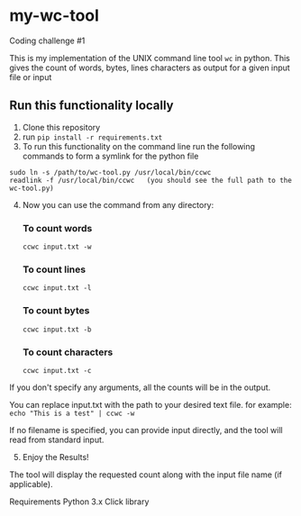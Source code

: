 # my-wc-tool
Coding challenge #1

This is my implementation of the UNIX command line tool `wc` in python. This gives the count of words, bytes, lines characters as output for a given input file or input

## Run this functionality locally
1. Clone this repository
2. run `pip install -r requirements.txt`
3. To run this functionality on the command line run the following commands to form a symlink for the python file
```
sudo ln -s /path/to/wc-tool.py /usr/local/bin/ccwc
readlink -f /usr/local/bin/ccwc   (you should see the full path to the wc-tool.py)
``` 

4. Now you can use the command from any directory:
    ### To count words
    `ccwc input.txt -w`

    ### To count lines
    `ccwc input.txt -l`

    ### To count bytes
    `ccwc input.txt -b`

    ### To count characters
    `ccwc input.txt -c`

If you don't specify any arguments, all the counts will be in the output.

You can replace input.txt with the path to your desired text file.
for example: 
`echo "This is a test" | ccwc -w`

If no filename is specified, you can provide input directly, and the tool will read from standard input.

5. Enjoy the Results!

The tool will display the requested count along with the input file name (if applicable).

Requirements
Python 3.x
Click library
